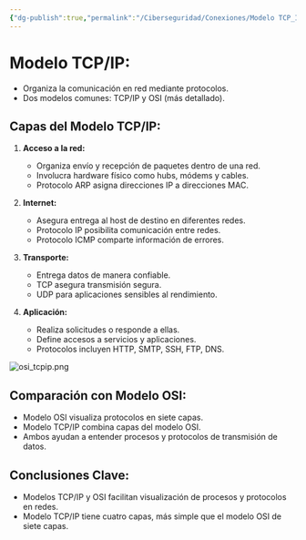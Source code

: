 ```yaml
---
{"dg-publish":true,"permalink":"/Ciberseguridad/Conexiones/Modelo TCP_IP/"}
---
```


# Modelo TCP/IP:

- Organiza la comunicación en red mediante protocolos.
- Dos modelos comunes: TCP/IP y OSI (más detallado).

## Capas del Modelo TCP/IP:

1. **Acceso a la red:**
   - Organiza envío y recepción de paquetes dentro de una red.
   - Involucra hardware físico como hubs, módems y cables.
   - Protocolo ARP asigna direcciones IP a direcciones MAC.

2. **Internet:**
   - Asegura entrega al host de destino en diferentes redes.
   - Protocolo IP posibilita comunicación entre redes.
   - Protocolo ICMP comparte información de errores.

3. **Transporte:**
   - Entrega datos de manera confiable.
   - TCP asegura transmisión segura.
   - UDP para aplicaciones sensibles al rendimiento.

4. **Aplicación:**
   - Realiza solicitudes o responde a ellas.
   - Define accesos a servicios y aplicaciones.
   - Protocolos incluyen HTTP, SMTP, SSH, FTP, DNS.

![osi_tcpip.png](/img/user/Assets/osi_tcpip.png)
## Comparación con Modelo OSI:

- Modelo OSI visualiza protocolos en siete capas.
- Modelo TCP/IP combina capas del modelo OSI.
- Ambos ayudan a entender procesos y protocolos de transmisión de datos.

## Conclusiones Clave:

- Modelos TCP/IP y OSI facilitan visualización de procesos y protocolos en redes.
- Modelo TCP/IP tiene cuatro capas, más simple que el modelo OSI de siete capas.
